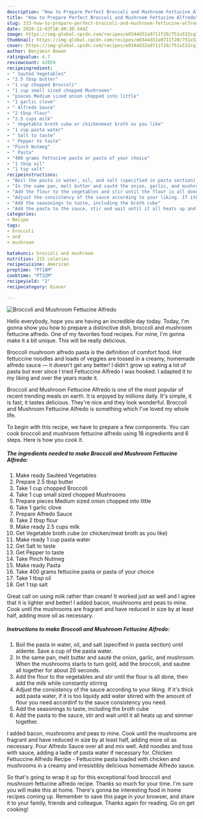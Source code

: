 ```yaml
---
description: "How to Prepare Perfect Broccoli and Mushroom Fettucine Alfredo"
title: "How to Prepare Perfect Broccoli and Mushroom Fettucine Alfredo"
slug: 333-how-to-prepare-perfect-broccoli-and-mushroom-fettucine-alfredo
date: 2020-12-03T16:49:30.544Z
image: https://img-global.cpcdn.com/recipes/e0344d32a9711f20/751x532cq70/broccoli-and-mushroom-fettucine-alfredo-recipe-main-photo.jpg
thumbnail: https://img-global.cpcdn.com/recipes/e0344d32a9711f20/751x532cq70/broccoli-and-mushroom-fettucine-alfredo-recipe-main-photo.jpg
cover: https://img-global.cpcdn.com/recipes/e0344d32a9711f20/751x532cq70/broccoli-and-mushroom-fettucine-alfredo-recipe-main-photo.jpg
author: Benjamin Bowen
ratingvalue: 4.7
reviewcount: 42059
recipeingredient:
- " Sauted Vegetables"
- "2.5 tbsp butter"
- "1 cup chopped Broccoli"
- "1 cup small sized chopped Mushrooms"
- "pieces Medium sized onion chopped into little"
- "1 garlic clove"
- " Alfredo Sauce"
- "2 tbsp flour"
- "2.5 cups milk"
- " Vegetable broth cube or chickenmeat broth as you like"
- "1 cup pasta water"
- " Salt to taste"
- " Pepper to taste"
- "Pinch Nutmeg"
- " Pasta"
- "400 grams fettucine pasta or pasta of your choice"
- "1 tbsp oil"
- "1 tsp salt"
recipeinstructions:
- "Boil the pasta in water, oil, and salt (specified in pasta section) until aldente. Save a cup of the pasta water."
- "In the same pan, melt butter and sauté the onion, garlic, and mushroom. When the mushrooms starts to turn gold, add the broccoli, and sautee all together for about 20 seconds."
- "Add the flour to the vegetables and stir until the flour is all done, then add the milk while constantly stirring"
- "Adjust the consistency of the sauce according to your liking. If it&#39;s thick add pasta water, if it is too liquidy add water stirred with the amount of flour you need accordinf to the sauce consistency you need."
- "Add the seasonings to taste, including the broth cube"
- "Add the pasta to the sauce, stir and wait until it all heats up and simmer together."
categories:
- Recipe
tags:
- broccoli
- and
- mushroom

katakunci: broccoli and mushroom 
nutrition: 215 calories
recipecuisine: American
preptime: "PT18M"
cooktime: "PT32M"
recipeyield: "2"
recipecategory: Dinner

---
```



![Broccoli and Mushroom Fettucine Alfredo](https://img-global.cpcdn.com/recipes/e0344d32a9711f20/751x532cq70/broccoli-and-mushroom-fettucine-alfredo-recipe-main-photo.jpg)

Hello everybody, hope you are having an incredible day today. Today, I'm gonna show you how to prepare a distinctive dish, broccoli and mushroom fettucine alfredo. One of my favorites food recipes. For mine, I'm gonna make it a bit unique. This will be really delicious.

Broccoli mushroom alfredo pasta is the definition of comfort food. Hot fettuccine noodles and loads of veggies are tossed in a creamy, homemade alfredo sauce — it doesn&#39;t get any better! I didn&#39;t grow up eating a lot of pasta but ever since I tried Fettuccine Alfredo I was hooked. I adapted it to my liking and over the years made it.

Broccoli and Mushroom Fettucine Alfredo is one of the most popular of recent trending meals on earth. It is enjoyed by millions daily. It's simple, it is fast, it tastes delicious. They're nice and they look wonderful. Broccoli and Mushroom Fettucine Alfredo is something which I've loved my whole life.


To begin with this recipe, we have to prepare a few components. You can cook broccoli and mushroom fettucine alfredo using 18 ingredients and 6 steps. Here is how you cook it.

<!--inarticleads1-->

##### The ingredients needed to make Broccoli and Mushroom Fettucine Alfredo:

1. Make ready  Sautéed Vegetables
1. Prepare 2.5 tbsp butter
1. Take 1 cup chopped Broccoli
1. Take 1 cup small sized chopped Mushrooms
1. Prepare pieces Medium sized onion chopped into little
1. Take 1 garlic clove
1. Prepare  Alfredo Sauce
1. Take 2 tbsp flour
1. Make ready 2.5 cups milk
1. Get  Vegetable broth cube (or chicken/meat broth as you like)
1. Make ready 1 cup pasta water
1. Get  Salt to taste
1. Get  Pepper to taste
1. Take Pinch Nutmeg
1. Make ready  Pasta
1. Take 400 grams fettucine pasta or pasta of your choice
1. Take 1 tbsp oil
1. Get 1 tsp salt


Great call on using milk rather than cream! It worked just as well and I agree that it is lighter and better! I added bacon, mushrooms and peas to mine. Cook until the mushrooms are fragrant and have reduced in size by at least half, adding more oil as necessary. 

<!--inarticleads2-->

##### Instructions to make Broccoli and Mushroom Fettucine Alfredo:

1. Boil the pasta in water, oil, and salt (specified in pasta section) until aldente. Save a cup of the pasta water.
1. In the same pan, melt butter and sauté the onion, garlic, and mushroom. When the mushrooms starts to turn gold, add the broccoli, and sautee all together for about 20 seconds.
1. Add the flour to the vegetables and stir until the flour is all done, then add the milk while constantly stirring
1. Adjust the consistency of the sauce according to your liking. If it&#39;s thick add pasta water, if it is too liquidy add water stirred with the amount of flour you need accordinf to the sauce consistency you need.
1. Add the seasonings to taste, including the broth cube
1. Add the pasta to the sauce, stir and wait until it all heats up and simmer together.


I added bacon, mushrooms and peas to mine. Cook until the mushrooms are fragrant and have reduced in size by at least half, adding more oil as necessary. Pour Alfredo Sauce over all and mix well. Add noodles and toss with sauce, adding a ladle of pasta water if necessary for. Chicken Fettuccine Alfredo Recipe - Fettuccine pasta loaded with chicken and mushrooms in a creamy and irresistibly delicious homemade Alfredo sauce. 

So that's going to wrap it up for this exceptional food broccoli and mushroom fettucine alfredo recipe. Thanks so much for your time. I'm sure you will make this at home. There's gonna be interesting food in home recipes coming up. Remember to save this page in your browser, and share it to your family, friends and colleague. Thanks again for reading. Go on get cooking!
